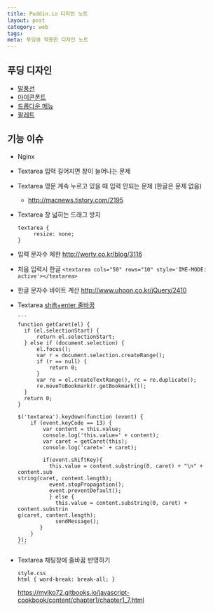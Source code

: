 ```yaml
---
title: Puddin.io 디자인 노트
layout: post
category: web
tags:
meta: 푸딩에 적용한 디자인 노트
---
```


## 푸딩 디자인


- [말풍선](말풍선http://webclub.tistory.com/377)
- [아이콘폰트](https://al-cion.github.io/create-icon-font/)
- [드롭다운 메뉴](http://zetawiki.com/wiki/JQuery_%EB%82%B4%EB%B9%84%EA%B2%8C%EC%9D%B4%EC%85%98%EB%B0%94_%2B_%EB%A7%88%EC%9A%B0%EC%8A%A4%EC%98%A4%EB%B2%84_%EB%93%9C%EB%A1%AD%EB%8B%A4%EC%9A%B4)
- [팔레트](http://paletton.com/#uid=12S0u0kaevP2CSf62Hrf8qTkKlt)

## 기능 이슈

- Nginx
- Textarea 입력 길어지면 창이 늘어나는 문제
- Textarea 영문 계속 누르고 있을 때 입력 안되는 문제 (한글은 문제 없음)
  - http://macnews.tistory.com/2195
- Textarea 창 넓히는 드래그 방지
  ```
  textarea {
	   resize: none;
  }
  ```
- 입력 문자수 제한 http://werty.co.kr/blog/3116
- 처음 입력시 한글
  `<textarea cols="50" rows="10" style='IME-MODE: active'></textarea>`
- 한글 문자수 바이트 계산 http://www.uhoon.co.kr/jQuery/2410
- Textarea [shift+enter 줄바꿈](http://stackoverflow.com/questions/6014702/how-do-i-detect-shiftenter-and-generate-a-new-line-in-textarea
)

      ```
      function getCaret(el) {
        if (el.selectionStart) {
            return el.selectionStart;
        } else if (document.selection) {
            el.focus();
            var r = document.selection.createRange();
            if (r == null) {
                return 0;
            }
            var re = el.createTextRange(), rc = re.duplicate();
            re.moveToBookmark(r.getBookmark());                                  
        }
        return 0;
      }

      $('textarea').keydown(function (event) {
          if (event.keyCode == 13) {
              var content = this.value;
              console.log('this.value=' + content);
              var caret = getCaret(this);
              console.log('caret=' + caret);

              if(event.shiftKey){
                this.value = content.substring(0, caret) + "\n" + content.sub
      string(caret, content.length);
                event.stopPropagation();
                event.preventDefault();
                } else {
                  this.value = content.substring(0, caret) + content.substrin
      g(caret, content.length);
                  sendMessage();
             }
          }
      });
      ```

- Textarea 채팅창에 줄바꿈 반영하기
  ```
  style.css
  html { word-break: break-all; }
  ```
   https://mylko72.gitbooks.io/javascript-cookbook/content/chapter1/chapter1_7.html
